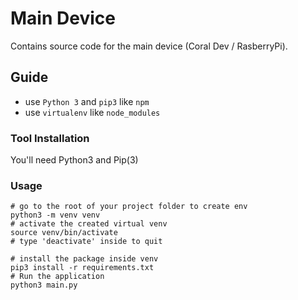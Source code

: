 # Main Device 
Contains source code for the main device (Coral Dev / RasberryPi).

## Guide

- use `Python 3` and `pip3` like `npm`
- use `virtualenv` like `node_modules`

### Tool Installation

You'll need Python3 and Pip(3)

### Usage

```
# go to the root of your project folder to create env
python3 -m venv venv
# activate the created virtual venv
source venv/bin/activate
# type 'deactivate' inside to quit

# install the package inside venv
pip3 install -r requirements.txt 
# Run the application
python3 main.py
```

